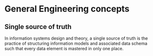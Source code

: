 # General Engineering concepts

## Single source of truth

In information systems design and theory, a single source of truth is the practice of structuring information models and associated data schema such that every data element is mastered in only one place.
